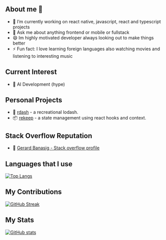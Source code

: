 ## About me 👋

- 🔭 I’m currently working on react native, javascript, react and typescript projects
- 💬 Ask me about anything frontend or mobile or fullstack
- 😄 Im highly motivated developer always looking out to make things better
- ⚡ Fun fact: I love learning foreign languages also watching movies and listening to interesting music
## Current Interest
- 🤖 AI Development (hype)
  
## Personal Projects 
- 👟 [rdash](https://github.com/tuxrace/rdash) - a recreational lodash.
- 📦 [rekeep](https://github.com/tuxrace/react-rekeep-app) - a state management using react hooks and context.

## Stack Overflow Reputation
- 🔋 [Gerard Banasig - Stack overflow profile](https://stackoverflow.com/users/124919/gerard-banasig)

## Languages that I use
[![Top Langs](https://github-readme-stats.vercel.app/api/top-langs/?username=tuxrace&hide_progress=true&show_icons=true&theme=radical&layout=compact)](https://github.com/tuxrace/github-readme-stats)

## My Contributions
[![GitHub Streak](http://github-readme-streak-stats.herokuapp.com?user=tuxrace)](https://git.io/streak-stats)

## My Stats
[![GitHub stats](https://github-readme-stats.vercel.app/api?username=tuxrace&show_icons=true&theme=radical)](https://github.com/tuxrace/github-readme-stats)
